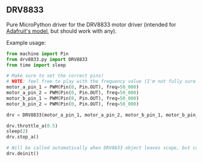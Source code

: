 ## DRV8833

Pure MicroPython driver for the DRV8833 motor driver (intended for [Adafruit's model](https://cdn-learn.adafruit.com/downloads/pdf/adafruit-drv8833-dc-stepper-motor-driver-breakout-board.pdf), but should work with any).

Example usage:

```python
from machine import Pin
from drv8833.py import DRV8833
from time import sleep

# Make sure to set the correct pins!
# NOTE: feel free to play with the frequency value (I'm not fully sure of it's effect, but I know if does something!)
motor_a_pin_1 = PWM(Pin(0, Pin.OUT), freq=50_000)
motor_a_pin_2 = PWM(Pin(0, Pin.OUT), freq=50_000)
motor_b_pin_1 = PWM(Pin(0, Pin.OUT), freq=50_000)
motor_b_pin_2 = PWM(Pin(0, Pin.OUT), freq=50_000)

drv = DRV8833(motor_a_pin_1, motor_a_pin_2, motor_b_pin_1, motor_b_pin_2)

drv.throttle_a(0.5)
sleep(2)
drv.stop_a()

# Will be called automatically when DRV8833 object leaves scope, but can be called manually
drv.deinit()

